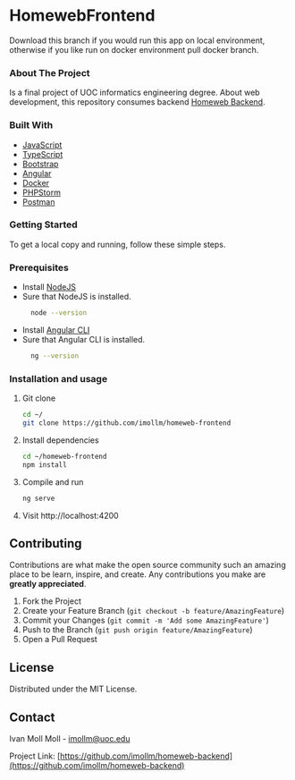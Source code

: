 # HomewebFrontend

Download this branch if you would run this app on local environment, otherwise if you like run on docker environment pull docker branch.


<!-- ABOUT THE PROJECT -->
### About The Project

Is a final project of UOC informatics engineering degree. About web development, this repository consumes backend [Homeweb Backend](https://github.com/imollm/homeweb-backend).

### Built With

* [JavaScript](https://developer.mozilla.org/es/docs/Web/JavaScript)
* [TypeScript](https://www.typescriptlang.org/)
* [Bootstrap](https://getbootstrap.com/)  
* [Angular](https://laravel.com/)
* [Docker](https://www.docker.com/)
* [PHPStorm](https://www.jetbrains.com/es-es/phpstorm/)
* [Postman](https://www.postman.com/)


<!-- GETTING STARTED -->
### Getting Started

To get a local copy and running, follow these simple steps.

### Prerequisites

* Install [NodeJS](https://nodejs.org/es/download/)
* Sure that NodeJS is installed.
    ```sh
      node --version
    ```
* Install [Angular CLI](https://angular.io/cli)
* Sure that Angular CLI is installed.
    ```sh
      ng --version
    ```

### Installation and usage

1. Git clone
   ```sh
   cd ~/
   git clone https://github.com/imollm/homeweb-frontend
   ```
2. Install dependencies
   ```sh
   cd ~/homeweb-frontend
   npm install
   ```
3. Compile and run
   ```sh
   ng serve
   ```
4. Visit http://localhost:4200

<!-- CONTRIBUTING -->
## Contributing

Contributions are what make the open source community such an amazing place to be learn, inspire, and create. Any contributions you make are **greatly appreciated**.

1. Fork the Project
2. Create your Feature Branch (`git checkout -b feature/AmazingFeature`)
3. Commit your Changes (`git commit -m 'Add some AmazingFeature'`)
4. Push to the Branch (`git push origin feature/AmazingFeature`)
5. Open a Pull Request

<!-- LICENSE -->
## License

Distributed under the MIT License.

<!-- CONTACT -->
## Contact

Ivan Moll Moll - imollm@uoc.edu

Project Link: [https://github.com/imollm/homeweb-backend](https://github.com/imollm/homeweb-backend)


